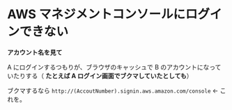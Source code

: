 # AWS マネジメントコンソールにログインできない
**アカウント名を見て**

A にログインするつもりが、ブラウザのキャッシュで B のアカウントになっていたりする（ **たとえば A ログイン画面でブクマしていたとしても**）

ブクマするなら `http://(AccoutNumber).signin.aws.amazon.com/console` ← これを。
